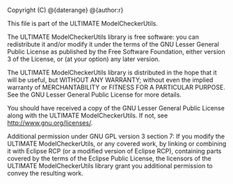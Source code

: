 Copyright (C) @{daterange} @{author:r}

This file is part of the ULTIMATE ModelCheckerUtils.

The ULTIMATE ModelCheckerUtils library is free software: you can redistribute it and/or modify
it under the terms of the GNU Lesser General Public License as published
by the Free Software Foundation, either version 3 of the License, or
(at your option) any later version.

The ULTIMATE ModelCheckerUtils library is distributed in the hope that it will be useful,
but WITHOUT ANY WARRANTY; without even the implied warranty of
MERCHANTABILITY or FITNESS FOR A PARTICULAR PURPOSE.  See the
GNU Lesser General Public License for more details.

You should have received a copy of the GNU Lesser General Public License
along with the ULTIMATE ModelCheckerUtils. If not, see <http://www.gnu.org/licenses/>.

Additional permission under GNU GPL version 3 section 7:
If you modify the ULTIMATE ModelCheckerUtils, or any covered work, by linking
or combining it with Eclipse RCP (or a modified version of Eclipse RCP), 
containing parts covered by the terms of the Eclipse Public License, the 
licensors of the ULTIMATE ModelCheckerUtils library grant you additional permission 
to convey the resulting work.
